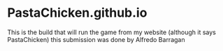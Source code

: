 # PastaChicken.github.io

This is the build that will run the game from my website (although it says PastaChicken) this submission was done by Alfredo Barragan
